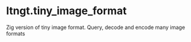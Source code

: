 # ltngt.tiny_image_format
Zig version of tiny image format. Query, decode and encode many image formats
